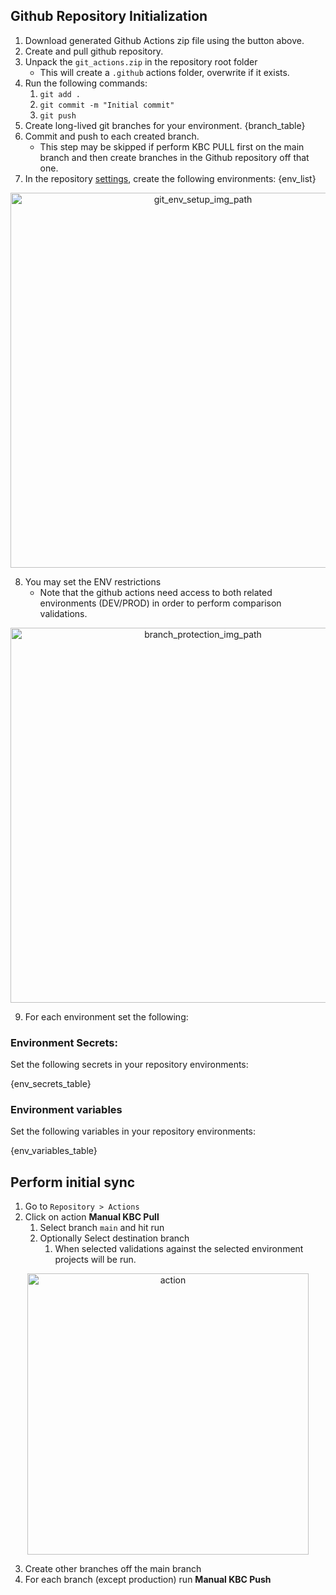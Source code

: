 
## Github Repository Initialization


1. Download generated Github Actions zip file using the button above.
2. Create and pull github repository.
3. Unpack the `git_actions.zip` in the repository root folder
   - This will create a `.github` actions folder, overwrite if it exists.
4. Run the following commands:
    1. `git add .`
    2. `git commit -m "Initial commit"`
    3. `git push`
5. Create long-lived git branches for your environment.
    {branch_table}
6. Commit and push to each created branch.
    - This step may be skipped if perform KBC PULL first on the main branch and then create branches in the Github 
   repository off that one.
7. In the repository [settings](https://docs.github.com/en/actions/deployment/targeting-different-environments/using-environments-for-deployment#creating-an-environment), create the following environments:
    {env_list}

<p align="center">
    <img src="data:image/png;base64,{git_env_setup_img_path}" alt="git_env_setup_img_path" width="600">
</p>


8. You may set the ENV restrictions
   - Note that the github actions need access to both related environments (DEV/PROD) in order to perform comparison 
   validations.

<p align="center">
    <img src="data:image/png;base64,{branch_protection_img_path}" alt="branch_protection_img_path" width="600">
</p>


9. For each environment set the following: 


### Environment Secrets:

Set the following secrets in your repository environments:


{env_secrets_table}


### Environment variables

Set the following variables in your repository environments:

{env_variables_table}


## Perform initial sync


1. Go to `Repository > Actions`
2. Click on action **Manual KBC Pull**
    1. Select branch `main` and hit run
    2. Optionally Select destination branch
        1. When selected validations against the selected environment projects will be run.

<p align="center">
    <img src="data:image/png;base64,{git_action_img_path}" alt="action" width="450">
</p>

3. Create other branches off the main branch
4. For each branch (except production) run **Manual KBC Push**
